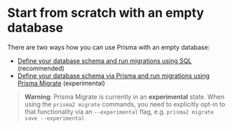 # Start from scratch with an empty database

There are two ways how you can use Prisma with an empty database:

- [Define your database schema and run migrations using SQL](./quickstart-sql.md) (recommended)
- [Define your database schema via Prisma and run migrations using Prisma Migrate](./quickstart-prisma-migrate.md) (experimental)

> **Warning**: Prisma Migrate is currently in an **experimental** state. When using the `prisma2 migrate` commands, you need to explicitly opt-in to that functionality via an `--experimental` flag, e.g. `prisma2 migrate save --experimental`